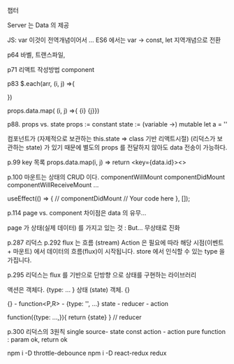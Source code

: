 챕터

Server 는 Data 의 제공

JS: var 이것이 전역개념이어서 ... ES6 에서는 var -> const, let 지역개념으로 전환

p64 바벨, 트랜스파일,

p71 리액트 작성방법 component

p83 $.each(arr, (i, j) =>{

})

props.data.map( (i, j) =>{ {i} {j}})

p88. props vs. state props := constant state := (variable ->) mutable let a = ''

컴포넌트가 (자제적으로 보관하는 this.state => class 기반 리액트시절) (리덕스가 보관하는 state) 가 있기 때문에 별도의 props 를 전달하지 않아도 data 전송이 가능하다.

p.99 key 목록 props.data.map(i, j) => return <key={data.id}><>

p.100 마운트는 상태의 CRUD 이다. componentWillMount componentDidMount componentWillReceiveMount ...

useEffect(() => { // componentDidMount // Your code here }, []);

p.114 page vs. component 차이점은 data 의 유무...

page 가 상태(실제 데이터) 를 가지고 있는 것 : But... 무상태로 진화

p.287 리덕스 p.292 flux 는 흐름 (stream) Action 은 필요에 따라 해당 시점(이벤트 + 마운트) 에서 데이터의 흐름(flux)이 시작됩니다. store 에서 인식할 수 있는 type 을 가집니다.

p.295 리덕스는 flux 를 기반으로 단방향 으로 상태를 구현하는 라이브러리

액션은 객체다. {type: ... } 상태 (state) 객체. {}

{} - function<P,R> - {type: '', ...} state - reducer - action

function({type: ...,}){ return {state} } // reducer

p.300 리덕스의 3원칙 single source- state const action - action pure function : param ok, return ok

npm i -D throttle-debounce 
npm i -D react-redux redux